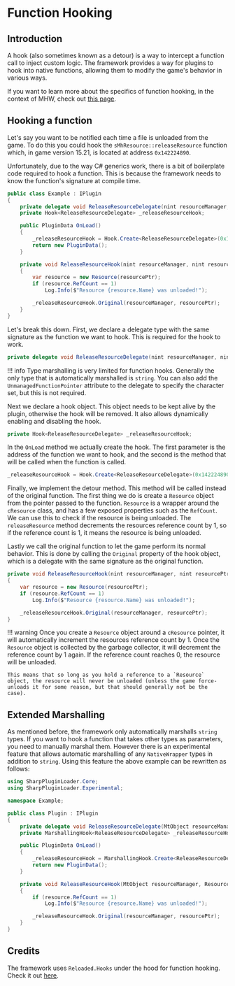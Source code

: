 # Function Hooking

## Introduction
A hook (also sometimes known as a detour) is a way to intercept a function call to inject custom logic.
The framework provides a way for plugins to hook into native functions, allowing them to modify the game's behavior in various ways.

If you want to learn more about the specifics of function hooking, in the context of MHW, check out [this page](https://github.com/Ezekial711/MonsterHunterWorldModding/wiki/Function-Hooking).

## Hooking a function
Let's say you want to be notified each time a file is unloaded from the game. To do this you could hook the `sMhResource::releaseResource` function which,
in game version 15.21, is located at address `0x142224890`.

Unfortunately, due to the way C# generics work, there is a bit of boilerplate code required to hook a function. This is because the framework needs to know the function's signature at compile time.
```csharp linenums="1"
public class Example : IPlugin
{
    private delegate void ReleaseResourceDelegate(nint resourceManager, nint resourcePtr);
    private Hook<ReleaseResourceDelegate> _releaseResourceHook;

    public PluginData OnLoad()
    {
        _releaseResourceHook = Hook.Create<ReleaseResourceDelegate>(0x142224890, ReleaseResourceDetour);
        return new PluginData();
    }

    private void ReleaseResourceHook(nint resourceManager, nint resourcePtr)
    {
        var resource = new Resource(resourcePtr);
        if (resource.RefCount == 1)
            Log.Info($"Resource {resource.Name} was unloaded!");

        _releaseResourceHook.Original(resourceManager, resourcePtr);
    }
}
```
Let's break this down. First, we declare a delegate type with the same signature as the function we want to hook. This is required for the hook to work.
```csharp
private delegate void ReleaseResourceDelegate(nint resourceManager, nint resourcePtr);
```
!!! info
    Type marshalling is very limited for function hooks. Generally the only type that is automatically marshalled is `string`. You can also
    add the `UnmanagedFunctionPointer` attribute to the delegate to specify the character set, but this is not required.

Next we declare a hook object. This object needs to be kept alive by the plugin, otherwise the hook will be removed. It also allows dynamically enabling and disabling the hook.
```csharp
private Hook<ReleaseResourceDelegate> _releaseResourceHook;
```

In the `OnLoad` method we actually create the hook. The first parameter is the address of the function we want to hook, and the second is the method that will be called when the function is called.
```csharp
_releaseResourceHook = Hook.Create<ReleaseResourceDelegate>(0x142224890, ReleaseResourceDetour);
```

Finally, we implement the detour method. This method will be called instead of the original function. The first thing we do is create a `Resource` object from the pointer passed to the function. `Resource` is a wrapper around the `cResource` class, and has a few exposed properties such as the `RefCount`. We can use this to check if the resource is being unloaded.
The `releaseResource` method decrements the resources reference count by 1, so if the reference count is 1, it means the resource is being unloaded.

Lastly we call the original function to let the game perform its normal behavior. This is done by calling the `Original` property of the hook object, which is a delegate with the same signature as the original function.
```csharp
private void ReleaseResourceHook(nint resourceManager, nint resourcePtr)
{
    var resource = new Resource(resourcePtr);
    if (resource.RefCount == 1)
        Log.Info($"Resource {resource.Name} was unloaded!");

    _releaseResourceHook.Original(resourceManager, resourcePtr);
}
```
!!! warning
    Once you create a `Resource` object around a `cResource` pointer, it will automatically increment the resources reference count by 1. Once the `Resource` object is collected by the garbage collector, it will decrement the reference count by 1 again. If the reference count reaches 0, the resource will be unloaded. 
    
    This means that so long as you hold a reference to a `Resource` object, the resource will never be unloaded (unless the game force-unloads it for some reason, but that should generally not be the case).


## Extended Marshalling
As mentioned before, the framework only automatically marshalls `string` types. If you want to hook a function that takes other types as parameters, you need to manually marshal them.
However there is an experimental feature that allows automatic marshalling of any `NativeWrapper` types in addition to `string`.
Using this feature the above example can be rewritten as follows:
```csharp hl_lines="2 8 9 17"
using SharpPluginLoader.Core;
using SharpPluginLoader.Experimental;

namespace Example;

public class Plugin : IPlugin
{
    private delegate void ReleaseResourceDelegate(MtObject resourceManager, Resource resource);
    private MarshallingHook<ReleaseResourceDelegate> _releaseResourceHook;

    public PluginData OnLoad()
    {
        _releaseResourceHook = MarshallingHook.Create<ReleaseResourceDelegate>(0x142224890, ReleaseResourceDetour);
        return new PluginData();
    }

    private void ReleaseResourceHook(MtObject resourceManager, Resource resource)
    {
        if (resource.RefCount == 1)
            Log.Info($"Resource {resource.Name} was unloaded!");

        _releaseResourceHook.Original(resourceManager, resourcePtr);
    }
}
```

## Credits
The framework uses `Reloaded.Hooks` under the hood for function hooking. Check it out [here](https://github.com/Reloaded-Project/Reloaded.Hooks).

